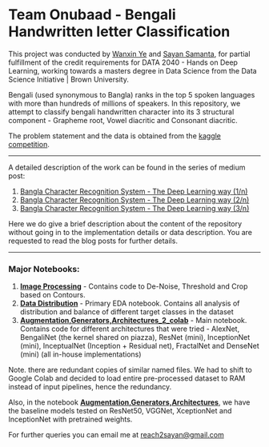 # Team Onubaad - Bengali Handwritten letter Classification


This project was conducted by [Wanxin Ye](https://github.com/leavetina321) and [Sayan Samanta](https://github.com/reach2sayan), for partial fulfillment of the credit requirements for DATA 2040 - Hands on Deep Learning, working towards a masters degree in Data Science from the Data Science Initiative | Brown University. 

Bengali (used synonymous to Bangla) ranks in the top 5 spoken languages with more than hundreds of millions of speakers. In this repository, we attempt to classify bengali handwritten character into its 3 structural component -  Grapheme root, Vowel diacritic and Consonant diacritic. 

The problem statement and the data is obtained from the  [kaggle competition](https://www.kaggle.com/c/bengaliai-cv19/).

---

A detailed description of the work can be found in the series of medium post:

 1. [Bangla Character Recognition System - The Deep Learning way (1/n)](https://medium.com/analytics-vidhya/bangla-character-recognition-system-the-deep-learning-way-1-n-8671a33a7860)
 2. [Bangla Character Recognition System - The Deep Learning way (2/n)](https://medium.com/analytics-vidhya/bangla-character-recognition-system-the-deep-learning-way-2-n-d5b16333d77b)
 3. [Bangla Character Recognition System - The Deep Learning way (3/n)](https://medium.com/analytics-vidhya/bangla-character-recognition-system-the-deep-learning-way-3-n-17cb1d140a5f)
 
Here we do give a brief description about the content of the repository without going in to the implementation details or data description. You are requested to read the blog posts for further details.

---

### Major Notebooks:

 1. [**Image Processing**](https://github.com/reach2sayan/Bengali-Grapheme_DATA2040/blob/master/notebooks/Image%20processing.ipynb) - Contains code to De-Noise, Threshold and Crop based on Contours.
 2. [**Data Distribution**](https://github.com/reach2sayan/Bengali-Grapheme_DATA2040/blob/master/notebooks/Data%20Distribution.ipynb) - Primary EDA notebook. Contains all analysis of distribution and balance of different target classes in the dataset
 3. [**Augmentation,Generators,Architectures_2_colab**](https://github.com/reach2sayan/Bengali-Grapheme_DATA2040/blob/master/notebooks/Augmentation%2CGenerators%2CArchitectures_2_colab.ipynb) - Main notebook. Contains code for different architectures that were tried - AlexNet, BengaliNet (the kernel shared on piazza), ResNet (mini), InceptionNet (mini), InceptualNet (Inception + Residual net), FractalNet and DenseNet (mini) (all in-house implementations)
 
Note. there are redundant copies of similar named files. We had to shift to Google Colab and decided to load entire pre-processed dataset to RAM instead of input pipelines, hence the redundancy.

Also, in the notebook [**Augmentation,Generators,Architectures**](https://github.com/reach2sayan/Bengali-Grapheme_DATA2040/blob/master/notebooks/Augmentation%2CGenerators%2CArchitectures.ipynb), we have the baseline models tested on ResNet50, VGGNet, XceptionNet and InceptionNet with pretrained weights.

For further queries you can email me at reach2sayan@gmail.com
